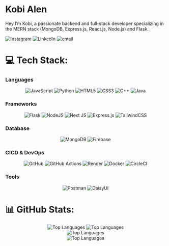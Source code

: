 # Kobi Alen
Hey I’m Kobi, a passionate backend and full-stack developer specializing in the MERN stack (MongoDB, Express.js, React.js, Node.js) and Flask.

[![Instagram](https://img.shields.io/badge/Instagram-%23E4405F.svg?logo=Instagram&logoColor=white)](https://instagram.com/kobi_alen) [![LinkedIn](https://img.shields.io/badge/LinkedIn-%230077B5.svg?logo=linkedin&logoColor=white)](https://www.linkedin.com/in/kobi-alen-software-engineer/) [![email](https://img.shields.io/badge/Email-D14836?logo=gmail&logoColor=white)](mailto:kobialen77@gmail.com) 

# 💻 Tech Stack:
### Languages
<div align="center">
  <img src="https://img.shields.io/badge/javascript-%23323330.svg?style=flat-square&logo=javascript&logoColor=%23F7DF1E" alt="JavaScript">
  <img src="https://img.shields.io/badge/python-3670A0?style=flat-square&logo=python&logoColor=ffdd54" alt="Python">
  <img src="https://img.shields.io/badge/html5-%23E34F26.svg?style=flat-square&logo=html5&logoColor=white" alt="HTML5">
  <img src="https://img.shields.io/badge/css3-%231572B6.svg?style=flat-square&logo=css3&logoColor=white" alt="CSS3">
  <img src="https://img.shields.io/badge/c++-%2300599C.svg?style=flat-square&logo=c%2B%2B&logoColor=white" alt="C++">
  <img src="https://img.shields.io/badge/java-%23ED8B00.svg?style=flat-square&logo=openjdk&logoColor=white" alt="Java">
</div>

### Frameworks
<div align="center">
  <img src="https://img.shields.io/badge/flask-%23000.svg?style=flat-square&logo=flask&logoColor=white" alt="Flask">
  <img src="https://img.shields.io/badge/node.js-6DA55F?style=flat-square&logo=node.js&logoColor=white" alt="NodeJS">
  <img src="https://img.shields.io/badge/Next-black?style=flat-square&logo=next.js&logoColor=white" alt="Next JS">
  <img src="https://img.shields.io/badge/express.js-%23404d59.svg?style=flat-square&logo=express&logoColor=%2361DAFB" alt="Express.js">
  <img src="https://img.shields.io/badge/tailwindcss-%2338B2AC.svg?style=flat-square&logo=tailwind-css&logoColor=white" alt="TailwindCSS">
</div>

### Database
<div align="center">
  <img src="https://img.shields.io/badge/MongoDB-%234ea94b.svg?style=flat-square&logo=mongodb&logoColor=white" alt="MongoDB">
  <img src="https://img.shields.io/badge/firebase-%23039BE5.svg?style=flat-square&logo=firebase" alt="Firebase">
</div>

### CICD & DevOps
<div align="center">
  <img src="https://img.shields.io/badge/github-%23121011.svg?style=flat-square&logo=github&logoColor=white" alt="GitHub">
  <img src="https://img.shields.io/badge/github%20actions-%232671E5.svg?style=flat-square&logo=githubactions&logoColor=white" alt="GitHub Actions">
  <img src="https://img.shields.io/badge/Render-%46E3B7.svg?style=flat-square&logo=render&logoColor=white" alt="Render">
  <img src="https://img.shields.io/badge/docker-%230db7ed.svg?style=flat-square&logo=docker&logoColor=white" alt="Docker">
  <img src="https://img.shields.io/badge/circleci-%23161616.svg?style=flat-square&logo=circleci&logoColor=white" alt="CircleCI">
</div>

### Tools
<div align="center">
  <img src="https://img.shields.io/badge/Postman-FF6C37?style=flat-square&logo=postman&logoColor=white" alt="Postman">
  <img src="https://img.shields.io/badge/daisyui-5A0EF8?style=flat-square&logo=daisyui&logoColor=white" alt="DaisyUI">
</div>

                 
# 📊 GitHub Stats:
<div align="center">
  <img src="https://github-readme-stats.vercel.app/api?username=Kobia77&theme=dark&hide_border=false&include_all_commits=false&count_private=false" alt="Top Languages">
  <img src="https://github-readme-streak-stats.herokuapp.com/?user=Kobia77&theme=dark&hide_border=false" alt="Top Languages">

</div>
<div align="center">
  <img src="https://github-readme-stats.vercel.app/api/top-langs/?username=Kobia77&theme=dark&hide_border=false&include_all_commits=false&count_private=false&layout=compact" alt="Top Languages">
</div>
<div align="center">
  <img src="https://github-profile-trophy.vercel.app/?username=Kobia77&theme=onedark&no-frame=false&no-bg=true&margin-w=4" alt="Top Languages">
</div>

